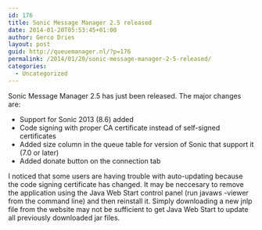 ```yaml
---
id: 176
title: Sonic Message Manager 2.5 released
date: 2014-01-20T05:53:45+01:00
author: Gerco Dries
layout: post
guid: http://queuemanager.nl/?p=176
permalink: /2014/01/20/sonic-message-manager-2-5-released/
categories:
  - Uncategorized
---
```

Sonic Message Manager 2.5 has just been released. The major changes are:

  * Support for Sonic 2013 (8.6) added
  * Code signing with proper CA certificate instead of self-signed certificates
  * Added size column in the queue table for version of Sonic that support it (7.0 or later)
  * Added donate button on the connection tab

I noticed that some users are having trouble with auto-updating because the code signing certificate has changed. It may be neccesary to remove the application using the Java Web Start control panel (run javaws -viewer from the command line) and then reinstall it. Simply downloading a new jnlp file from the website may not be sufficient to get Java Web Start to update all previously downloaded jar files.